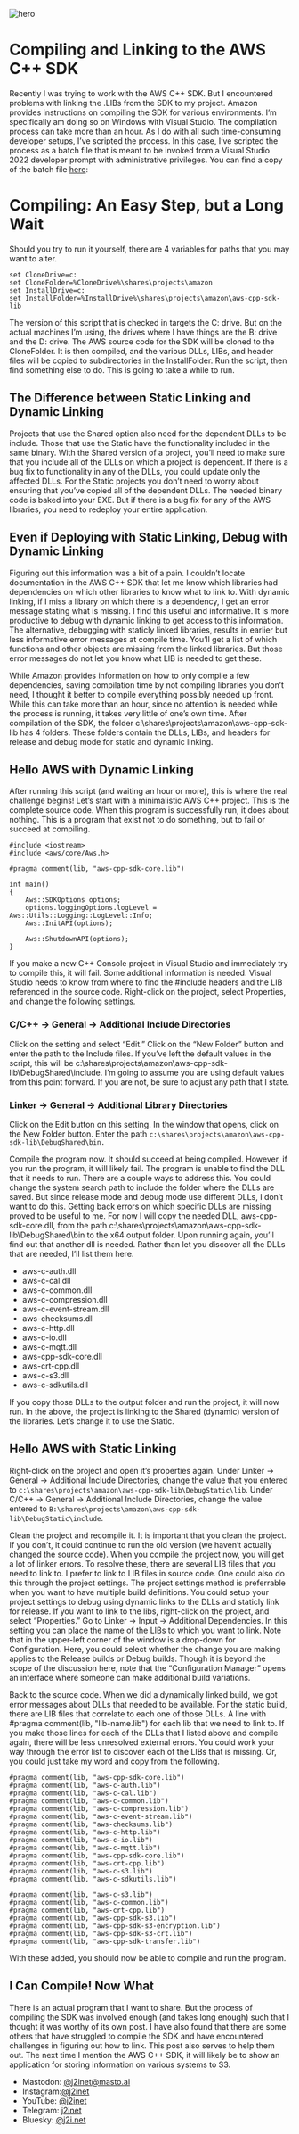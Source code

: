![hero](images/hero.png)
# Compiling and Linking to the AWS C++ SDK

Recently I was trying to work with the AWS C++ SDK. But I encountered problems with linking the .LIBs from the SDK to my project. Amazon provides instructions on compiling the SDK for various environments. I’m specifically am doing so on Windows with Visual Studio. The compilation process can take more than an hour. As I do with all such time-consuming developer setups, I’ve scripted the process. In this case, I’ve scripted the process as a batch file that is meant to be invoked from a Visual Studio 2022 developer prompt with administrative privileges. You can find a copy of the batch file [here][1]: 



# Compiling: An Easy Step, but a Long Wait

Should you try to run it yourself, there are 4 variables for paths that you may want to alter.

```
set CloneDrive=c:
set CloneFolder=%CloneDrive%\shares\projects\amazon
set InstallDrive=c:
set InstallFolder=%InstallDrive%\shares\projects\amazon\aws-cpp-sdk-lib
```

The version of this script that is checked in targets the C: drive. But on the actual machines I’m using, the drives where I have things are the B: drive and the D: drive. The AWS source code for the SDK will be cloned to the CloneFolder. It is then compiled, and the various DLLs, LIBs, and header files will be copied to subdirectories in the InstallFolder. Run the script, then find something else to do. This is going to take a while to run.


## The Difference between Static Linking and Dynamic Linking
Projects that use the Shared option also need for the dependent DLLs to be include. Those that use the Static have the functionality included in the same binary. With the Shared version of a project, you’ll need to make sure that you include all of the DLLs on which a project is dependent. If there is a bug fix to functionality in any of the DLLs, you could update only the affected DLLs. For the Static projects you don’t need to worry about ensuring that you’ve copied all of the dependent DLLs. The needed binary code is baked into your EXE. But if there is a bug fix for any of the AWS libraries, you need to redeploy your entire application.

## Even if Deploying with Static Linking, Debug with Dynamic Linking
Figuring out this information was a bit of a pain. I couldn’t locate documentation in the AWS C++ SDK that let me know which libraries had dependencies on which other libraries to know what to link to. With dynamic linking, if I miss a library on which there is a dependency, I get an error message stating what is missing. I find this useful and informative. It is more productive to debug with dynamic linking to get access to this information. The alternative, debugging with staticly linked libraries, results in earlier but less informative error messages at compile time. You’ll get a list of which functions and other objects are missing from the linked libraries. But those error messages do not let you know what LIB is needed to get these.

While Amazon provides information on how to only compile a few dependencies, saving compilation time by not compiling libraries you don’t need, I thought it better to compile everything possibly needed up front. While this can take more than an hour, since no attention is needed while the process is running, it takes very little of one’s own time. After compilation of the SDK, the folder c:\shares\projects\amazon\aws-cpp-sdk-lib has 4 folders. These folders contain the DLLs, LIBs, and headers for release and debug mode for static and dynamic linking.

## Hello AWS with Dynamic Linking
After running this script (and waiting an hour or more), this is where the real challenge begins! Let’s start with a minimalistic AWS C++ project. This is the complete source code. When this program is successfully run, it does about nothing. This is a program that exist not to do something, but to fail or succeed at compiling.

```
#include <iostream>
#include <aws/core/Aws.h>
 
#pragma comment(lib, "aws-cpp-sdk-core.lib")
 
int main()
{
    Aws::SDKOptions options;
    options.loggingOptions.logLevel = Aws::Utils::Logging::LogLevel::Info;
    Aws::InitAPI(options);
 
    Aws::ShutdownAPI(options);
}
```

If you make a new C++ Console project in Visual Studio and immediately try to compile this, it will fail. Some additional information is needed. Visual Studio needs to know from where to find the #include headers and the LIB referenced in the source code. Right-click on the project, select Properties, and change the following settings.

### C/C++ → General → Additional Include Directories

Click on the setting and select “Edit.” Click on the “New Folder” button and enter the path to the Include files. If you’ve left the default values in the script, this will be c:\shares\projects\amazon\aws-cpp-sdk-lib\DebugShared\include. I’m going to assume you are using default values from this point forward. If you are not, be sure to adjust any path that I state.

### Linker → General → Additional Library Directories

Click on the Edit button on this setting. In the window that opens, click on the New Folder button. Enter the path `c:\shares\projects\amazon\aws-cpp-sdk-lib\DebugShared\bin.`

Compile the program now. It should succeed at being compiled. However, if you run the program, it will likely fail. The program is unable to find the DLL that it needs to run. There are a couple ways to address this. You could change the system search path to include the folder where the DLLs are saved. But since release mode and debug mode use different DLLs, I don’t want to do this. Getting back errors on which specific DLLs are missing proved to be useful to me. For now I will copy the needed DLL, aws-cpp-sdk-core.dll, from the path c:\shares\projects\amazon\aws-cpp-sdk-lib\DebugShared\bin to the x64 output folder. Upon running again, you’ll find out that another dll is needed. Rather than let you discover all the DLLs that are needed, I’ll list them here.

* aws-c-auth.dll
* aws-c-cal.dll
* aws-c-common.dll
* aws-c-compression.dll
* aws-c-event-stream.dll
* aws-checksums.dll
* aws-c-http.dll
* aws-c-io.dll
* aws-c-mqtt.dll
* aws-cpp-sdk-core.dll
* aws-crt-cpp.dll
* aws-c-s3.dll
* aws-c-sdkutils.dll

If you copy those DLLs to the output folder and run the project, it will now run. In the above, the project is linking to the Shared (dynamic) version of the libraries. Let’s change it to use the Static.

## Hello AWS with Static Linking
Right-click on the project and open it’s properties again. Under Linker -> General -> Additional Include Directories, change the value that you entered to `c:\shares\projects\amazon\aws-cpp-sdk-lib\DebugStatic\lib`. Under C/C++ → General → Additional Include Directories, change the value entered to `B:\shares\projects\amazon\aws-cpp-sdk-lib\DebugStatic\include`.

Clean the project and recompile it. It is important that you clean the project. If you don’t, it could continue to run the old version (we haven’t actually changed the source code). When you compile the project now, you will get a lot of linker errors. To resolve these, there are several LIB files that you need to link to. I prefer to link to LIB files in source code. One could also do this through the project settings. The project settings method is preferrable when you want to have multiple build definitions. You could setup your project settings to debug using dynamic links to the DLLs and staticly link for release. If you want to link to the libs, right-click on the project, and select “Properties.” Go to Linker → Input → Additional Dependencies. In this setting you can place the name of the LIBs to which you want to link. Note that in the upper-left corner of the window is a drop-down for Configuration. Here, you could select whether the change you are making applies to the Release builds or Debug builds. Though it is beyond the scope of the discussion here, note that the “Configuration Manager” opens an interface where someone can make additional build variations.

Back to the source code. When we did a dynamically linked build, we got error messages about DLLs that needed to be available. For the static build, there are LIB files that correlate to each one of those DLLs. A line with #pragma comment(lib, "lib-name.lib") for each lib that we need to link to. If you make those lines for each of the DLLs that I listed above and compile again, there will be less unresolved external errors. You could work your way through the error list to discover each of the LIBs that is missing. Or, you could just take my word and copy from the following.

```
#pragma comment(lib, "aws-cpp-sdk-core.lib")
#pragma comment(lib, "aws-c-auth.lib")
#pragma comment(lib, "aws-c-cal.lib")
#pragma comment(lib, "aws-c-common.lib")
#pragma comment(lib, "aws-c-compression.lib")
#pragma comment(lib, "aws-c-event-stream.lib")
#pragma comment(lib, "aws-checksums.lib")
#pragma comment(lib, "aws-c-http.lib")
#pragma comment(lib, "aws-c-io.lib")
#pragma comment(lib, "aws-c-mqtt.lib")
#pragma comment(lib, "aws-cpp-sdk-core.lib")
#pragma comment(lib, "aws-crt-cpp.lib")
#pragma comment(lib, "aws-c-s3.lib")
#pragma comment(lib, "aws-c-sdkutils.lib")

#pragma comment(lib, "aws-c-s3.lib")
#pragma comment(lib, "aws-c-common.lib")
#pragma comment(lib, "aws-crt-cpp.lib")
#pragma comment(lib, "aws-cpp-sdk-s3.lib")
#pragma comment(lib, "aws-cpp-sdk-s3-encryption.lib")
#pragma comment(lib, "aws-cpp-sdk-s3-crt.lib")
#pragma comment(lib, "aws-cpp-sdk-transfer.lib")
```
With these added, you should now be able to compile and run the program.

## I Can Compile! Now What

There is an actual program that I want to share. But the process of compiling the SDK was involved enough (and takes long enough) such that I thought it was worthy of its own post. I have also found that there are some others that have struggled to compile the SDK and have encountered challenges in figuring out how to link. This post also serves to help them out. The next time I mention the AWS C++ SDK, it will likely be to show an application for storing information on various systems to S3.


* Mastodon: [@j2inet@masto.ai][2]
* Instagram:[@j2inet][3]
* YouTube: [@j2inet][4]
* Telegram: [j2inet][6]
* Bluesky: [@j2i.net][5]



[1]:https://github.com/j2inet/DevSetup/tree/main/aws-cpp
[2]:https://masto.ai/@j2inet
[3]:https://www.instagram.com/j2inet/
[4]:http://youtube.com/@j2inet
[5]:https://bsky.app/profile/j2i.net
[6]:http://telegram.me/j2inet
